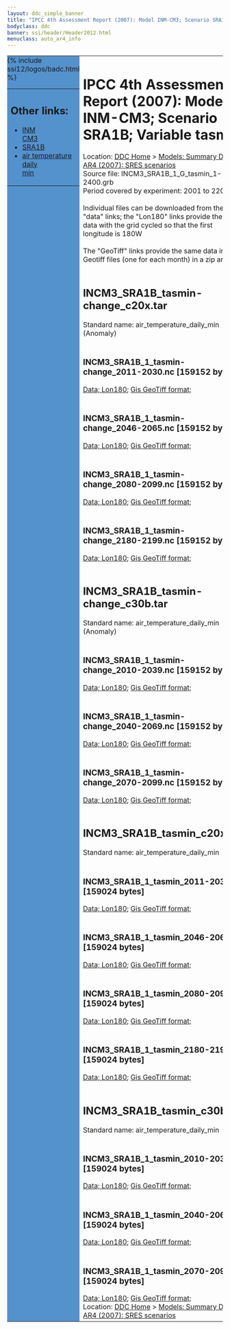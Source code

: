 ```yaml
---
layout: ddc_simple_banner
title: "IPCC 4th Assessment Report (2007): Model INM-CM3; Scenario SRA1B; Variable tasmin"
bodyclass: ddc
banner: ssi/header/Header2012.html
menuclass: auto_ar4_info
---
```



<table width="100%" border="0" cellspacing="0" cellpadding="0" style="border-collapse: collapse;">
<tr style="margin:0;padding:0;border:0;">
<td style="margin:0;padding:0;border:0;height:1pt;width:150pt;background:#5492CD;" valign="top" >

<div id="lh-col2" class="auto_ar4_info">
<table class="menumain" bgcolor="#5492CD" cellspacing="0" width="100%" border="0">
<tr><td>
<h2> Other links:</h2>
<ul>
<li><a href="/auto/ar4/model-INM-CM3.html">INM<br/>CM3</a></li>
<li><a href="/auto/ar4/scenario-SRA1B.html">SRA1B</a></li>
<li><a href="/auto/ar4/var-air_temperature_daily_min.html">air temperature daily<br/> min</a></li>
</ul>
</td></tr>
{% include ssi12/logos/badc.html %}
</table>
</div>
</td>
<td><h1>IPCC 4th Assessment Report (2007): Model INM-CM3; Scenario SRA1B; Variable tasmin</h1>

<!-- Breadcrumb1 -->
<div id="breadcrumb1" align="left">
Location: <a href="/index.html">DDC Home</a> > <a href="/sim/gcm_clim/">Models: Summary Data</a>
> <a href="/sim/gcm_clim/SRES_AR4/index.html">AR4 (2007): SRES scenarios</a>
</div>
<!-- End of Breadcrumb1 -->Source file: INCM3_SRA1B_1_G_tasmin_1-2400.grb
<br/>
Period covered by experiment: 2001 to 2200<br/>
<br/>Individual files can be downloaded from the "data" links; the "Lon180" links provide the same data
         with the grid cycled so that the first longitude is 180W<br/>
<br/>The "GeoTiff" links provide the same data in 12 Geotiff files (one for each month)
          in a zip archive<br/>
<br/><h2>INCM3_SRA1B_tasmin-change_c20x.tar</h2>
Standard name: air_temperature_daily_min (Anomaly)<br>
<br/><h3>INCM3_SRA1B_1_tasmin-change_2011-2030.nc [159152 bytes]</h3>
<a href="/cgi-bin/downl/ar4_nc/tasmin/INCM3_SRA1B_1_tasmin-change_2011-2030.nc">Data; </a><a href="/cgi-bin/downl/ar4_nc/tasmin/INCM3_SRA1B_1_tasmin-change_2011-2030.cyto180.nc"> Lon180</a>; <a href="/cgi-bin/downl/ar4_tif/tasmin/INCM3_SRA1B_1_tasmin-change_2011-2030.zip">Gis GeoTiff format; </a><br/>
<br/><h3>INCM3_SRA1B_1_tasmin-change_2046-2065.nc [159152 bytes]</h3>
<a href="/cgi-bin/downl/ar4_nc/tasmin/INCM3_SRA1B_1_tasmin-change_2046-2065.nc">Data; </a><a href="/cgi-bin/downl/ar4_nc/tasmin/INCM3_SRA1B_1_tasmin-change_2046-2065.cyto180.nc"> Lon180</a>; <a href="/cgi-bin/downl/ar4_tif/tasmin/INCM3_SRA1B_1_tasmin-change_2046-2065.zip">Gis GeoTiff format; </a><br/>
<br/><h3>INCM3_SRA1B_1_tasmin-change_2080-2099.nc [159152 bytes]</h3>
<a href="/cgi-bin/downl/ar4_nc/tasmin/INCM3_SRA1B_1_tasmin-change_2080-2099.nc">Data; </a><a href="/cgi-bin/downl/ar4_nc/tasmin/INCM3_SRA1B_1_tasmin-change_2080-2099.cyto180.nc"> Lon180</a>; <a href="/cgi-bin/downl/ar4_tif/tasmin/INCM3_SRA1B_1_tasmin-change_2080-2099.zip">Gis GeoTiff format; </a><br/>
<br/><h3>INCM3_SRA1B_1_tasmin-change_2180-2199.nc [159152 bytes]</h3>
<a href="/cgi-bin/downl/ar4_nc/tasmin/INCM3_SRA1B_1_tasmin-change_2180-2199.nc">Data; </a><a href="/cgi-bin/downl/ar4_nc/tasmin/INCM3_SRA1B_1_tasmin-change_2180-2199.cyto180.nc"> Lon180</a>; <a href="/cgi-bin/downl/ar4_tif/tasmin/INCM3_SRA1B_1_tasmin-change_2180-2199.zip">Gis GeoTiff format; </a><br/>
<br/><h2>INCM3_SRA1B_tasmin-change_c30b.tar</h2>
Standard name: air_temperature_daily_min (Anomaly)<br>
<br/><h3>INCM3_SRA1B_1_tasmin-change_2010-2039.nc [159152 bytes]</h3>
<a href="/cgi-bin/downl/ar4_nc/tasmin/INCM3_SRA1B_1_tasmin-change_2010-2039.nc">Data; </a><a href="/cgi-bin/downl/ar4_nc/tasmin/INCM3_SRA1B_1_tasmin-change_2010-2039.cyto180.nc"> Lon180</a>; <a href="/cgi-bin/downl/ar4_tif/tasmin/INCM3_SRA1B_1_tasmin-change_2010-2039.zip">Gis GeoTiff format; </a><br/>
<br/><h3>INCM3_SRA1B_1_tasmin-change_2040-2069.nc [159152 bytes]</h3>
<a href="/cgi-bin/downl/ar4_nc/tasmin/INCM3_SRA1B_1_tasmin-change_2040-2069.nc">Data; </a><a href="/cgi-bin/downl/ar4_nc/tasmin/INCM3_SRA1B_1_tasmin-change_2040-2069.cyto180.nc"> Lon180</a>; <a href="/cgi-bin/downl/ar4_tif/tasmin/INCM3_SRA1B_1_tasmin-change_2040-2069.zip">Gis GeoTiff format; </a><br/>
<br/><h3>INCM3_SRA1B_1_tasmin-change_2070-2099.nc [159152 bytes]</h3>
<a href="/cgi-bin/downl/ar4_nc/tasmin/INCM3_SRA1B_1_tasmin-change_2070-2099.nc">Data; </a><a href="/cgi-bin/downl/ar4_nc/tasmin/INCM3_SRA1B_1_tasmin-change_2070-2099.cyto180.nc"> Lon180</a>; <a href="/cgi-bin/downl/ar4_tif/tasmin/INCM3_SRA1B_1_tasmin-change_2070-2099.zip">Gis GeoTiff format; </a><br/>
<br/><h2>INCM3_SRA1B_tasmin_c20x.tar</h2>
Standard name: air_temperature_daily_min<br>
<br/><h3>INCM3_SRA1B_1_tasmin_2011-2030.nc [159024 bytes]</h3>
<a href="/cgi-bin/downl/ar4_nc/tasmin/INCM3_SRA1B_1_tasmin_2011-2030.nc">Data; </a><a href="/cgi-bin/downl/ar4_nc/tasmin/INCM3_SRA1B_1_tasmin_2011-2030.cyto180.nc"> Lon180</a>; <a href="/cgi-bin/downl/ar4_tif/tasmin/INCM3_SRA1B_1_tasmin_2011-2030.zip">Gis GeoTiff format; </a><br/>
<br/><h3>INCM3_SRA1B_1_tasmin_2046-2065.nc [159024 bytes]</h3>
<a href="/cgi-bin/downl/ar4_nc/tasmin/INCM3_SRA1B_1_tasmin_2046-2065.nc">Data; </a><a href="/cgi-bin/downl/ar4_nc/tasmin/INCM3_SRA1B_1_tasmin_2046-2065.cyto180.nc"> Lon180</a>; <a href="/cgi-bin/downl/ar4_tif/tasmin/INCM3_SRA1B_1_tasmin_2046-2065.zip">Gis GeoTiff format; </a><br/>
<br/><h3>INCM3_SRA1B_1_tasmin_2080-2099.nc [159024 bytes]</h3>
<a href="/cgi-bin/downl/ar4_nc/tasmin/INCM3_SRA1B_1_tasmin_2080-2099.nc">Data; </a><a href="/cgi-bin/downl/ar4_nc/tasmin/INCM3_SRA1B_1_tasmin_2080-2099.cyto180.nc"> Lon180</a>; <a href="/cgi-bin/downl/ar4_tif/tasmin/INCM3_SRA1B_1_tasmin_2080-2099.zip">Gis GeoTiff format; </a><br/>
<br/><h3>INCM3_SRA1B_1_tasmin_2180-2199.nc [159024 bytes]</h3>
<a href="/cgi-bin/downl/ar4_nc/tasmin/INCM3_SRA1B_1_tasmin_2180-2199.nc">Data; </a><a href="/cgi-bin/downl/ar4_nc/tasmin/INCM3_SRA1B_1_tasmin_2180-2199.cyto180.nc"> Lon180</a>; <a href="/cgi-bin/downl/ar4_tif/tasmin/INCM3_SRA1B_1_tasmin_2180-2199.zip">Gis GeoTiff format; </a><br/>
<br/><h2>INCM3_SRA1B_tasmin_c30b.tar</h2>
Standard name: air_temperature_daily_min<br>
<br/><h3>INCM3_SRA1B_1_tasmin_2010-2039.nc [159024 bytes]</h3>
<a href="/cgi-bin/downl/ar4_nc/tasmin/INCM3_SRA1B_1_tasmin_2010-2039.nc">Data; </a><a href="/cgi-bin/downl/ar4_nc/tasmin/INCM3_SRA1B_1_tasmin_2010-2039.cyto180.nc"> Lon180</a>; <a href="/cgi-bin/downl/ar4_tif/tasmin/INCM3_SRA1B_1_tasmin_2010-2039.zip">Gis GeoTiff format; </a><br/>
<br/><h3>INCM3_SRA1B_1_tasmin_2040-2069.nc [159024 bytes]</h3>
<a href="/cgi-bin/downl/ar4_nc/tasmin/INCM3_SRA1B_1_tasmin_2040-2069.nc">Data; </a><a href="/cgi-bin/downl/ar4_nc/tasmin/INCM3_SRA1B_1_tasmin_2040-2069.cyto180.nc"> Lon180</a>; <a href="/cgi-bin/downl/ar4_tif/tasmin/INCM3_SRA1B_1_tasmin_2040-2069.zip">Gis GeoTiff format; </a><br/>
<br/><h3>INCM3_SRA1B_1_tasmin_2070-2099.nc [159024 bytes]</h3>
<a href="/cgi-bin/downl/ar4_nc/tasmin/INCM3_SRA1B_1_tasmin_2070-2099.nc">Data; </a><a href="/cgi-bin/downl/ar4_nc/tasmin/INCM3_SRA1B_1_tasmin_2070-2099.cyto180.nc"> Lon180</a>; <a href="/cgi-bin/downl/ar4_tif/tasmin/INCM3_SRA1B_1_tasmin_2070-2099.zip">Gis GeoTiff format; </a><br/>
<!-- Breadcrumb2 -->
<div id="breadcrumb2" align="left">
Location: <a href="/index.html">DDC Home</a> > <a href="/sim/gcm_clim/">Models: Summary Data</a>
> <a href="/sim/gcm_clim/SRES_AR4/index.html">AR4 (2007): SRES scenarios</a>
</div>
<!-- End of Breadcrumb2 --></td></tr></table>
